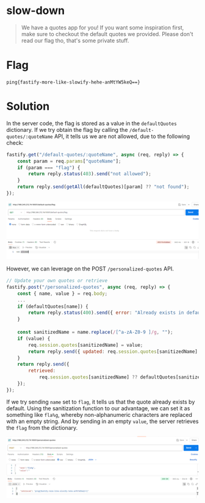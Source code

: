 # slow-down

> We have a quotes app for you! If you want some inspiration first, make sure to checkout the default quotes we provided. Please don't read our flag tho, that's some private stuff.

# Flag
```
ping{fastify-more-like-slowify-hehe-anMtYW5keQ==}
```

# Solution

In the server code, the flag is stored as a value in the `defaultQuotes` dictionary. If we try obtain the flag by calling the `/default-quotes/:quoteName` API, it tells us we are not allowed, due to the following check:

```js
fastify.get("/default-quotes/:quoteName", async (req, reply) => {
	const param = req.params["quoteName"];
	if (param === "flag") {
		return reply.status(403).send("not allowed");
	}
	return reply.send(getAll(defaultQuotes)[param] ?? "not found");
});
```

<img src="imgs/fail.png">

However, we can leverage on the POST `/personalized-quotes` API.

```js
// Update your own quotes or retrieve
fastify.post("/personalized-quotes", async (req, reply) => {
	const { name, value } = req.body;
	...
	if (defaultQuotes[name]) {
		return reply.status(400).send({ error: "Already exists in default" });
	}

	const sanitizedName = name.replace(/[^a-zA-Z0-9 ]/g, "");
	if (value) {
		req.session.quotes[sanitizedName] = value;
		return reply.send({ updated: req.session.quotes[sanitizedName] });
	}
	return reply.send({
		retrieved:
			req.session.quotes[sanitizedName] ?? defaultQuotes[sanitizedName],
	});
});
```

If we try sending `name` set to `flag`, it tells us that the quote already exists by default. Using the sanitization function to our advantage, we can set it as something like `fla%g`, whereby non-alphanumeric characters are replaced with an empty string. And by sending in an empty `value`, the server retrieves the `flag` from the dictionary.

<img src="imgs/flag.png">